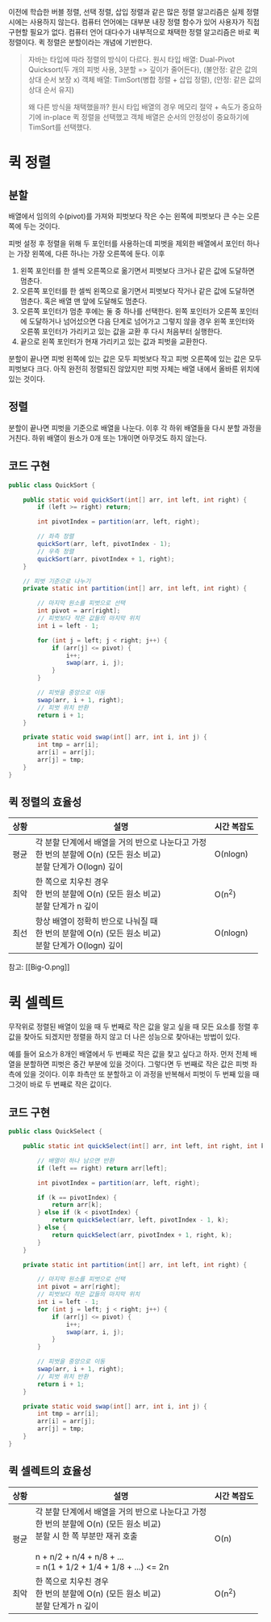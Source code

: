 이전에 학습한 버블 정렬, 선택 정렬, 삽입 정렬과 같은 많은 정렬 알고리즘은 실제 정렬 시에는 사용하지 않는다. 컴퓨터 언어에는 대부분 내장 정렬 함수가 있어 사용자가 직접 구현할 필요가 없다. 컴퓨터 언어 대다수가 내부적으로 채택한 정렬 알고리즘은 바로 퀵 정렬이다.
퀵 정렬은 분할이라는 개념에 기반한다.

> 자바는 타입에 따라 정렬의 방식이 다르다.
> 원시 타입 배열: Dual-Pivot Quicksort(두 개의 피벗 사용, 3분할 => 깊이가 줄어든다), (불안정: 같은 값의 상대 순서 보장 x)
> 객체 배열: TimSort(병합 정렬 + 삽입 정렬), (안정: 같은 값의 상대 순서 유지)
> 
> 왜 다른 방식을 채택했을까?
> 원시 타입 배열의 경우 메모리 절약 + 속도가 중요하기에 in-place 퀵 정렬을 선택했고 객체 배열은 순서의 안정성이 중요하기에 TimSort를 선택했다.


# 퀵 정렬
## 분할

배열에서 임의의 수(pivot)를 가져와 피벗보다 작은 수는 왼쪽에 피벗보다 큰 수는 오른쪽에 두는 것이다.

피벗 설정 후 정렬을 위해 두 포인터를 사용하는데 피벗을 제외한 배열에서 포인터 하나는 가장 왼쪽에, 다른 하나는 가장 오른쪽에 둔다. 이후

1. 왼쪽 포인터를 한 셀씩 오른쪽으로 옮기면서 피벗보다 크거나 같은 값에 도달하면 멈춘다.
2. 오른쪽 포인터를 한 셀씩 왼쪽으로 옮기면서 피벗보다 작거나 같은 값에 도달하면 멈춘다. 혹은 배열 맨 앞에 도달해도 멈춘다.
3. 오른쪽 포인터가 멈춘 후에는 둘 중 하나를 선택한다. 왼쪽 포인터가 오른쪽 포인터에 도달하거나 넘어섰으면 다음 단계로 넘어가고 그렇지 않을 경우 왼쪽 포인터와 오른쪾 포인터가 가리키고 있는 값을 교환 후 다시 처음부터 실행한다.
4. 끝으로 왼쪽 포인터가 현재 가리키고 있는 값과 피벗을 교환한다.

분할이 끝나면 피벗 왼쪽에 있는 값은 모두 피벗보다 작고 피벗 오른쪽에 있는 값은 모두 피벗보다 크다.
아직 완전히 정렬되진 않았지만 피벗 자체는 배열 내에서 올바른 위치에 있는 것이다.

## 정렬

분할이 끝나면 피벗을 기준으로 배열을 나눈다. 이후 각 하위 배열들을 다시 분할 과정을 거친다. 하위 배열이 원소가 0개 또는 1개이면 아무것도 하지 않는다.

## 코드 구현

```java
public class QuickSort {

	public static void quickSort(int[] arr, int left, int right) {
		if (left >= right) return;

		int pivotIndex = partition(arr, left, right);

		// 좌측 정렬
		quickSort(arr, left, pivotIndex - 1);
		// 우측 정렬
		quickSort(arr, pivotIndex + 1, right);
	}

	// 피벗 기준으로 나누기
	private static int partition(int[] arr, int left, int right) {

		// 마지막 원소를 피벗으로 선택
		int pivot = arr[right];
		// 피벗보다 작은 값들의 마지막 위치
		int i = left - 1;

		for (int j = left; j < right; j++) {
			if (arr[j] <= pivot) {
				i++;
				swap(arr, i, j);
			}
		}

		// 피벗을 중앙으로 이동
		swap(arr, i + 1, right);
		// 피벗 위치 반환
		return i + 1;
	}

	private static void swap(int[] arr, int i, int j) {
		int tmp = arr[i];
		arr[i] = arr[j];
		arr[j] = tmp;
	}
}
```

## 퀵 정렬의 효율성

| 상황  | 설명                                                                            | 시간 복잡도           |
| --- | ----------------------------------------------------------------------------- | ---------------- |
| 평균  | 각 분할 단계에서 배열을 거의 반으로 나눈다고 가정<br>한 번의 분할에 O(n) (모든 원소 비교)<br>분할 단계가 O(logn) 깊이 | O(nlogn)         |
| 최악  | 한 쪽으로 치우친 경우<br>한 번의 분할에 O(n) (모든 원소 비교)<br>분할 단계가 n 깊이                       | O(n<sup>2</sup>) |
| 최선  | 항상 배열이 정확히 반으로 나눠질 때<br>한 번의 분할에 O(n) (모든 원소 비교)<br>분할 단계가 O(logn) 깊이         | O(nlogn)         |
참고: [[Big-O.png]]

# 퀵 셀렉트

무작위로 정렬된 배열이 있을 때 두 번째로 작은 값을 알고 싶을 때 모든 요소를 정렬 후 값을 찾아도 되겠지만 정렬을 하지 않고 더 나은 성능으로 찾아내는 방법이 있다.

예를 들어 요소가 8개인 배열에서 두 번째로 작은 값을 찾고 싶다고 하자.
먼저 전체 배열을 분할하면 피벗은 중간 부분에 있을 것이다.
그렇다면 두 번째로 작은 값은 피벗 좌측에 있을 것이다.
이후 좌측만 또 분할하고 이 과정을 반복해서 피벗이 두 번째 있을 때 그것이 바로 두 번째로 작은 값이다.

## 코드 구현

```java
public class QuickSelect {

	public static int quickSelect(int[] arr, int left, int right, int k) {

		// 배열이 하나 남으면 반환
		if (left == right) return arr[left];

		int pivotIndex = partition(arr, left, right);

		if (k == pivotIndex) {
			return arr[k];
		} else if (k < pivotIndex) {
			return quickSelect(arr, left, pivotIndex - 1, k);
		} else {
			return quickSelect(arr, pivotIndex + 1, right, k);
		}
	}

	private static int partition(int[] arr, int left, int right) {

		// 마지막 원소를 피벗으로 선택
		int pivot = arr[right];
		// 피벗보다 작은 값들의 마지막 위치
		int i = left - 1;
		for (int j = left; j < right; j++) {
			if (arr[j] <= pivot) {
				i++;
				swap(arr, i, j);
			}
		}

		// 피벗을 중앙으로 이동
		swap(arr, i + 1, right);
		// 피벗 위치 반환
		return i + 1;
	}

	private static void swap(int[] arr, int i, int j) {
        int tmp = arr[i];
        arr[i] = arr[j];
        arr[j] = tmp;
    }
}
```

## 퀵 셀렉트의 효율성

| 상황  | 설명                                                                                                                                                      | 시간 복잡도           |
| --- | ------------------------------------------------------------------------------------------------------------------------------------------------------- | ---------------- |
| 평균  | 각 분할 단계에서 배열을 거의 반으로 나눈다고 가정<br>한 번의 분할에 O(n) (모든 원소 비교)<br>분할 시 한 쪽 부분만 재귀 호출<br><br>n + n/2 + n/4 + n/8 + ...<br>= n(1 + 1/2 + 1/4 + 1/8 + ...) <= 2n | O(n)             |
| 최악  | 한 쪽으로 치우친 경우<br>한 번의 분할에 O(n) (모든 원소 비교)<br>분할 단계가 n 깊이                                                                                                 | O(n<sup>2</sup>) |
